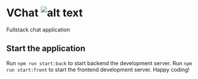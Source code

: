 # VChat ![alt text](./frontend//src/favicon.ico)

Fullstack chat application

## Start the application

Run `npm run start:back` to start backend the development server.
Run `npm run start:front` to start the frontend development server. Happy coding!
